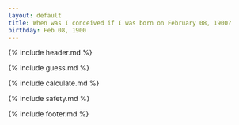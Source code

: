 ```yaml
---
layout: default
title: When was I conceived if I was born on February 08, 1900?
birthday: Feb 08, 1900
---
```


{% include header.md %}

{% include guess.md %}

{% include calculate.md %}

{% include safety.md %}

{% include footer.md %}




